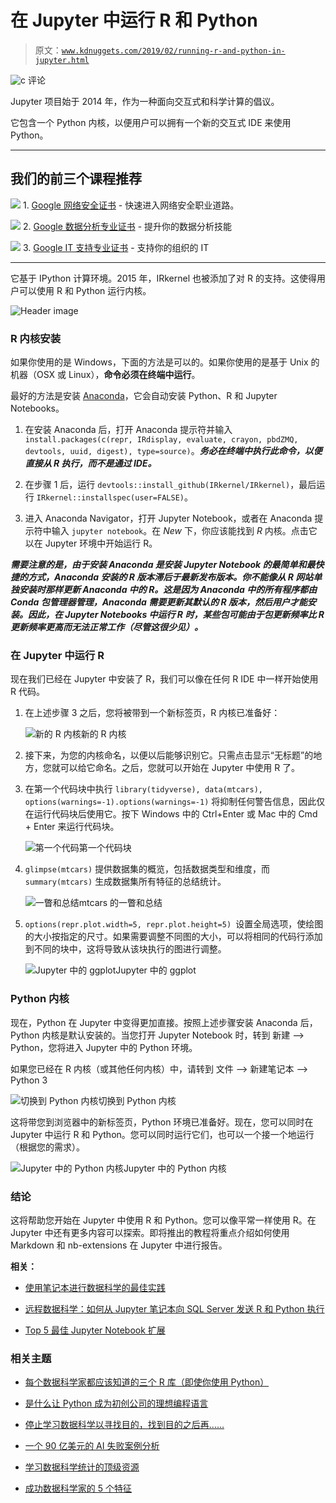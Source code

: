 # 在 Jupyter 中运行 R 和 Python

> 原文：[`www.kdnuggets.com/2019/02/running-r-and-python-in-jupyter.html`](https://www.kdnuggets.com/2019/02/running-r-and-python-in-jupyter.html)

![c](img/3d9c022da2d331bb56691a9617b91b90.png) 评论

Jupyter 项目始于 2014 年，作为一种面向交互式和科学计算的倡议。

它包含一个 Python 内核，以便用户可以拥有一个新的交互式 IDE 来使用 Python。

* * *

## 我们的前三个课程推荐

![](img/0244c01ba9267c002ef39d4907e0b8fb.png) 1\. [Google 网络安全证书](https://www.kdnuggets.com/google-cybersecurity) - 快速进入网络安全职业道路。

![](img/e225c49c3c91745821c8c0368bf04711.png) 2\. [Google 数据分析专业证书](https://www.kdnuggets.com/google-data-analytics) - 提升你的数据分析技能

![](img/0244c01ba9267c002ef39d4907e0b8fb.png) 3\. [Google IT 支持专业证书](https://www.kdnuggets.com/google-itsupport) - 支持你的组织的 IT

* * *

它基于 IPython 计算环境。2015 年，IRkernel 也被添加了对 R 的支持。这使得用户可以使用 R 和 Python 运行内核。

![Header image](img/8b77229d8cae5c40ffb08e36dfe3dcad.png)

### R 内核安装

如果你使用的是 Windows，下面的方法是可以的。如果你使用的是基于 Unix 的机器（OSX 或 Linux），**命令必须在终端中运行**。

最好的方法是安装 [Anaconda](https://www.anaconda.com/download/)，它会自动安装 Python、R 和 Jupyter Notebooks。

1.  在安装 Anaconda 后，打开 Anaconda 提示符并输入 `install.packages(c(repr, IRdisplay, evaluate, crayon, pbdZMQ, devtools, uuid, digest), type=source)`。***务必在终端中执行此命令，以便直接从 R 执行，而不是通过 IDE。***

1.  在步骤 1 后，运行 `devtools::install_github(IRkernel/IRkernel)`，最后运行 `IRkernel::installspec(user=FALSE)`。

1.  进入 Anaconda Navigator，打开 Jupyter Notebook，或者在 Anaconda 提示符中输入 `jupyter notebook`。在 *New* 下，你应该能找到 *R* 内核。点击它以在 Jupyter 环境中开始运行 R。

***需要注意的是，由于安装 Anaconda 是安装 Jupyter Notebook 的最简单和最快捷的方式，Anaconda 安装的 R 版本滞后于最新发布版本。你不能像从 R 网站单独安装时那样更新 Anaconda 中的 R。这是因为 Anaconda 中的所有程序都由 Conda 包管理器管理，Anaconda 需要更新其默认的 R 版本，然后用户才能安装。因此，在 Jupyter Notebooks 中运行 R 时，某些包可能由于包更新频率比 R 更新频率更高而无法正常工作（尽管这很少见）。***

### 在 Jupyter 中运行 R

现在我们已经在 Jupyter 中安装了 R，我们可以像在任何 R IDE 中一样开始使用 R 代码。

1.  在上述步骤 3 之后，您将被带到一个新标签页，R 内核已准备好：

    ![新的 R 内核](img/81070cd329acce1cbac0961487adf6ea.png)新的 R 内核

1.  接下来，为您的内核命名，以便以后能够识别它。只需点击显示“无标题”的地方，您就可以给它命名。之后，您就可以开始在 Jupyter 中使用 R 了。

1.  在第一个代码块中执行 `library(tidyverse), data(mtcars), options(warnings=-1).options(warnings=-1)` 将抑制任何警告信息，因此仅在运行代码块后使用它。按下 Windows 中的 Ctrl+Enter 或 Mac 中的 Cmd + Enter 来运行代码块。

    ![第一个代码](img/7e4d52c4713258fa95af21d557765e8b.png)第一个代码块

1.  `glimpse(mtcars)` 提供数据集的概览，包括数据类型和维度，而 `summary(mtcars)` 生成数据集所有特征的总结统计。

    ![一瞥和总结](img/5d766e6ccda1b7a2038bde2a623ba846.png)mtcars 的一瞥和总结

1.  `options(repr.plot.width=5, repr.plot.height=5) `设置全局选项，使绘图的大小按指定的尺寸。如果需要调整不同图的大小，可以将相同的代码行添加到不同的块中，这将导致从该块执行的图进行调整。

    ![Jupyter 中的 ggplot](img/3e48e0303b6134517f2249a71cba3a3d.png)Jupyter 中的 ggplot

### Python 内核

现在，Python 在 Jupyter 中变得更加直接。按照上述步骤安装 Anaconda 后，Python 内核是默认安装的。当您打开 Jupyter Notebook 时，转到 新建 --> Python，您将进入 Jupyter 中的 Python 环境。

如果您已经在 R 内核（或其他任何内核）中，请转到 文件 --> 新建笔记本 --> Python 3

![切换到 Python 内核](img/24e56dfb4eae146cadcd0b733cc6aab0.png)切换到 Python 内核

这将带您到浏览器中的新标签页，Python 环境已准备好。现在，您可以同时在 Jupyter 中运行 R 和 Python。您可以同时运行它们，也可以一个接一个地运行（根据您的需求）。

![Jupyter 中的 Python 内核](img/cd5636acd78cae5d6d043b95b6a2b420.png)Jupyter 中的 Python 内核

### 结论

这将帮助您开始在 Jupyter 中使用 R 和 Python。您可以像平常一样使用 R。在 Jupyter 中还有更多内容可以探索。即将推出的教程将重点介绍如何使用 Markdown 和 nb-extensions 在 Jupyter 中进行报告。

**相关：**

+   [使用笔记本进行数据科学的最佳实践](https://www.kdnuggets.com/2018/11/best-practices-notebooks-data-science.html)

+   [远程数据科学：如何从 Jupyter 笔记本向 SQL Server 发送 R 和 Python 执行](https://www.kdnuggets.com/2018/07/r-python-execution-sql-server-jupyter.html)

+   [Top 5 最佳 Jupyter Notebook 扩展](https://www.kdnuggets.com/2018/03/top-5-best-jupyter-notebook-extensions.html)

### 相关主题

+   [每个数据科学家都应该知道的三个 R 库（即使你使用 Python）](https://www.kdnuggets.com/2021/12/three-r-libraries-every-data-scientist-know-even-python.html)

+   [是什么让 Python 成为初创公司的理想编程语言](https://www.kdnuggets.com/2021/12/makes-python-ideal-programming-language-startups.html)

+   [停止学习数据科学以寻找目的，找到目的之后再……](https://www.kdnuggets.com/2021/12/stop-learning-data-science-find-purpose.html)

+   [一个 90 亿美元的 AI 失败案例分析](https://www.kdnuggets.com/2021/12/9b-ai-failure-examined.html)

+   [学习数据科学统计的顶级资源](https://www.kdnuggets.com/2021/12/springboard-top-resources-learn-data-science-statistics.html)

+   [成功数据科学家的 5 个特征](https://www.kdnuggets.com/2021/12/5-characteristics-successful-data-scientist.html)
